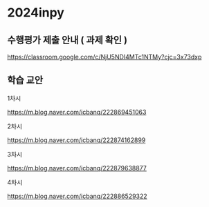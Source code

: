 # 2024inpy

## 수행평가 제출 안내 ( 과제 확인 )  

https://classroom.google.com/c/NjU5NDI4MTc1NTMy?cjc=3x73dxp

## 학습 교안 

1차시 

https://m.blog.naver.com/icbanq/222869451063

2차시 

https://m.blog.naver.com/icbanq/222874162899

3차시 

https://m.blog.naver.com/icbanq/222879638877

4차시 

https://m.blog.naver.com/icbanq/222886529322
